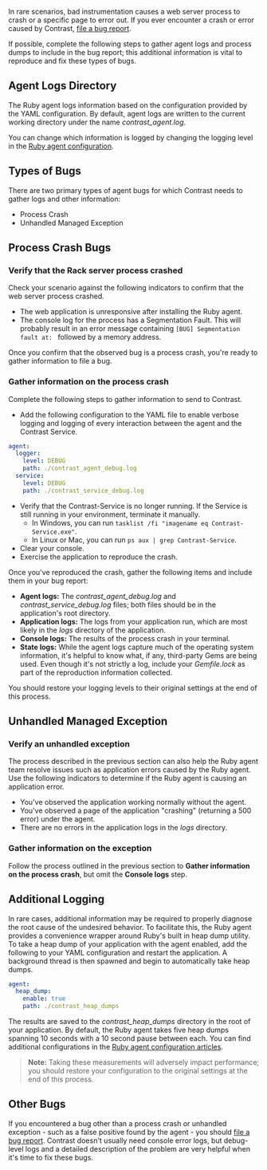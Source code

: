 <!--
title: "Get Ruby Agent Logs"
description: "Instructions on obtaining and using the Ruby agent logs"
tags: "troubleshooting configuration logging agent Ruby"
-->

In rare scenarios, bad instrumentation causes a web server process to crash or a specific page to error out. If you ever encounter a crash or error caused by Contrast, [file a bug report](mailto:bugs@contrastsecurity.com).

If possible, complete the following steps to gather agent logs and process dumps to include in the bug report; this additional information is vital to reproduce and fix these types of bugs.

## Agent Logs Directory

The Ruby agent logs information based on the configuration provided by the YAML configuration. By default, agent logs
are written to the current working directory under the name *contrast_agent.log*.

You can change which information is logged by changing the logging level in the [Ruby agent configuration](installation-rubyconfig.html).

## Types of Bugs

There are two primary types of agent bugs for which Contrast needs to gather logs and other information:   

* Process Crash
* Unhandled Managed Exception

## Process Crash Bugs

### Verify that the Rack server process crashed

Check your scenario against the following indicators to confirm that the web server process crashed.

* The web application is unresponsive after installing the Ruby agent.
* The console log for the process has a Segmentation Fault. This will probably result in an error message containing
`[BUG] Segmentation fault at: ` followed by a memory address.

Once you confirm that the observed bug is a process crash, you're ready to gather information to file a bug.

### Gather information on the process crash

Complete the following steps to gather information to send to Contrast.

* Add the following configuration to the YAML file to enable verbose logging and logging of every interaction between
  the agent and the Contrast Service.

```yaml
agent:
  logger:
    level: DEBUG
    path: ./contrast_agent_debug.log
  service:
    level: DEBUG
    path: ./contrast_service_debug.log
```

* Verify that the Contrast-Service is no longer running. If the Service is still running in your environment, terminate
  it manually.
  * In Windows, you can run `tasklist /fi "imagename eq Contrast-Service.exe"`.
  * In Linux or Mac, you can run `ps aux | grep Contrast-Service`.
* Clear your console.
* Exercise the application to reproduce the crash.

Once you've reproduced the crash, gather the following items and include them in your bug report:

* **Agent logs:** The *contrast_agent_debug.log* and *contrast_service_debug.log* files; both files should be in the
  application's root directory.
* **Application logs:** The logs from your application run, which are most likely in the *logs* directory of the application.
* **Console logs:** The results of the process crash in your terminal.
* **State logs:** While the agent logs capture much of the operating system information, it's helpful to know what,
  if any, third-party Gems are being used. Even though it's not strictly a log, include your *Gemfile.lock* as part of the reproduction information collected.

You should restore your logging levels to their original settings at the end of this process.

## Unhandled Managed Exception

### Verify an unhandled exception

The process described in the previous section can also help the Ruby agent team resolve issues such as application errors caused by the Ruby agent. Use the following indicators to determine if the Ruby agent is causing an application error.

* You've observed the application working normally without the agent.
* You've observed a page of the application "crashing" (returning a 500 error) under the agent.
* There are no errors in the application logs in the *logs* directory.

### Gather information on the exception

Follow the process outlined in the previous section to **Gather information on the process crash**, but omit the **Console logs** step.

## Additional Logging

In rare cases, additional information may be required to properly diagnose the root cause of the undesired behavior. To
facilitate this, the Ruby agent provides a convenience wrapper around Ruby's built in heap dump utility. To take a
heap dump of your application with the agent enabled, add the following to your YAML configuration and restart the
application. A background thread is then spawned and begin to automatically take heap dumps.

```yaml
agent:
  heap_dump:
    enable: true
    path: ./contrast_heap_dumps
```

The results are saved to the *contrast_heap_dumps* directory in the root of your application. By default, the Ruby
agent takes five heap dumps spanning 10 seconds with a 10 second pause between each. You can find additional configurations in the [Ruby agent configuration articles](installation-rubyconfig.html). 

> **Note:** Taking these measurements will adversely impact performance; you should restore your configuration to the original settings at the end of this process.

## Other Bugs

If you encountered a bug other than a process crash or unhandled exception - such as a false positive found by the agent - you should [file a bug report](mailto:bugs@contrastsecurity.com). Contrast doesn't usually need console error logs, but debug-level logs and a detailed description of the problem are very helpful when it's time to fix these bugs. 

